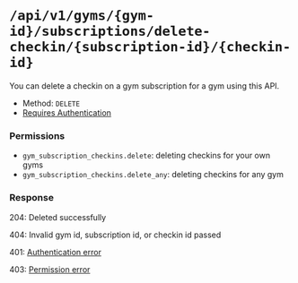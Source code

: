 # `/api/v1/gyms/{gym-id}/subscriptions/delete-checkin/{subscription-id}/{checkin-id}`
You can delete a checkin on a gym subscription for a gym using this API.

- Method: `DELETE`
- [Requires Authentication](../../auth/login.md#how-to-use-api-token)

### Permissions

- `gym_subscription_checkins.delete`: deleting checkins for your own gyms
- `gym_subscription_checkins.delete_any`: deleting checkins for any gym

### Response

204: Deleted successfully

404: Invalid gym id, subscription id, or checkin id passed

401: [Authentication error](../../authentication-errors.md)

403: [Permission error](../../permission-errors.md)
